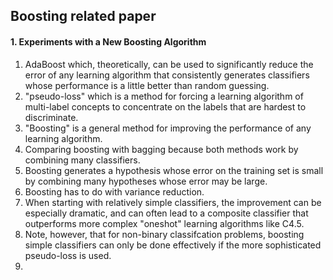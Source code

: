 ## Boosting related paper

#### 1. Experiments with a New Boosting Algorithm
1. AdaBoost which, theoretically, can be used to significantly reduce the error of any learning algorithm that consistently generates classifiers whose performance is a little better than random guessing.
2. "pseudo-loss" which is a method for forcing a learning algorithm of multi-label concepts to concentrate on the labels that are hardest to discriminate.
3. "Boosting" is a general method for improving the performance of any learning algorithm.
4. Comparing boosting with bagging because both methods work by combining many classifiers.
5. Boosting generates a hypothesis whose error on the training set is small by combining many hypotheses whose error may be large.
6. Boosting has to do with variance reduction.
7. When starting with relatively simple classifiers, the improvement can be especially dramatic, and can often lead to a composite classifier that outperforms more complex "oneshot" learning algorithms like C4.5.
8. Note, however, that for non-binary classifcation problems, boosting simple classifiers can only be done effectively if the more sophisticated pseudo-loss is used.
9. 
